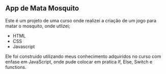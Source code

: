 ## App de Mata Mosquito

Este é um projeto de uma curso onde realizei a criação de um jogo para matar o mosquito, onde utlizei;

- HTML
- CSS
- Javascript

Ele foi construido utilizando meus conhecimento adquiridos no curso com enfase em JavaScript, onde pude colocar em pratica If, Else, Switch e functions.
